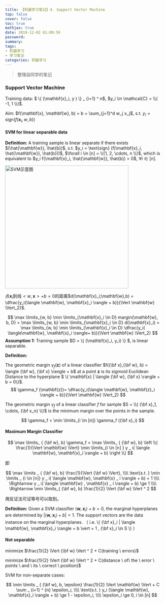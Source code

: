 ```yaml
---
title: 【机器学习笔记】4. Support Vector Machine
top: false
cover: false
toc: true
mathjax: true
date: 2019-12-02 01:09:59
password:
summary:
tags:
- 机器学习
- 学习笔记
categories: 机器学习
---
```


> 整理自同学的笔记

### Support Vector Machine

Training data: $ \\{ (\mathbf{x}_i, y ) \\} _ {i=1} ^ n$,  $y_i \in \mathcal{C} = \\{ -1, 1 \\}$.

Aim: $f(\mathbf{x}, \mathbf{w}, b) = b + \sum_{j=1}^d w_j x_j$, s.t. $y_i = \text{sign}(f(\mathbf{x}_i, w, b))$

#### SVM for linear separable data

**Definition:** A training sample is linear separate if there exists $(\hat{\mathbf{w}}, \hat{b})$, s.t. $y_i = \text{sign}  (f(\mathbf{x}_i, \hat{\mathbf{w}}, \hat{b}))$, $\forall i \in [n] = \\{1, 2, \cdots, n \\}$, which is equivalent to $y_i f(\mathbf{x}_i, \hat{\mathbf{w}}, \hat{b}) > 0$, $\forall i \in [n]$.

<img src="https://pic3.zhimg.com/v2-197913c461c1953c30b804b4a7eddfcc_1200x500.jpg" width = "400" height = "400" alt="SVM示意图" align=center />

点$\mathbf{x}_i$到线$<w, \mathbf{x}> + b = 0$的距离$d(\mathbf{x}_i;\mathbf{w},b) = \dfrac{y_i(\langle \mathbf{w}, \mathbf{x}_i \rangle + b)}{\Vert \mathbf{w} \Vert_2}$.

$$
\max \limits_{w, b} \min \limits_{\mathbf{x}_i \in D} margin(\mathbf{w}, b, D) = \max \limits_{w, b} \min \limits_{\mathbf{x}_i \in D} d(\mathbf{x}_i) = \max \limits_{w, b} \min \limits_{\mathbf{x}_i \in D}  \dfrac{y_i( \langle\mathbf{w}, \mathbf{x}_i \rangle+ b)}{\Vert \mathbf{w} \Vert_2}
$$
**Assumption 1:** Training sample $D = \\{ (\mathbf{x}_i, y_i) \\} $, is linear separable.

**Definition:** 

The geometric margin $\gamma_f (\mathbf{z})$ of a linear classifier $f({\bf x},{\bf w}, b) = \langle {\bf w}, {\bf x} \rangle + b$ at a point $\mathbf{z}$ is its sigmoid Euclidean Distance to the hyperplane $ \\{ \mathbf{x} |  \langle {\bf w}, {\bf x} \rangle + b = 0\\}$.
$$
\gamma_f (\mathbf{z})= \dfrac{y_i(\langle \mathbf{w}, \mathbf{z}_i \rangle + b)}{\Vert \mathbf{w} \Vert_2}
$$

The geometric margin $\gamma_f$ of a linear classifier $f$ for sample $S = \\{ {\bf x}_1, \cdots, {\bf x_n} \\}$ is the minimum margin over the points in the sample. 

$$
\gamma_f = \min \limits_{i \in [n]} \gamma_f ({\bf x}_i)
$$

#### Maximum Margin Classifier

$$
\max \limits_ { {\bf w}, b} \gamma_f = \max \limits_ { {\bf w}, b} \left \\{ \frac{1}{\Vert \mathbf{w} \Vert} \min \limits_{i \in [n] } y _ i( \langle \mathbf{w}, \mathbf{x}_i \rangle + b) \right \\}
$$

即

$$
\max \limits _ { {\bf w}, b} \frac{1}{\Vert {\bf w} \Vert},  \\\\
\text{s.t. } \min \limits _ {i \in [n]} y _ i( \langle \mathbf{w}, \mathbf{x} _ i \rangle + b) = 1  \\\\ 
\Rightarrow y _ i( \langle \mathbf{w} , \mathbf{x} _ i \rangle + b) \ge 1 \\\\ 
\Rightarrow \min \limits_{ {\bf w}, b} \frac{1}{2} \Vert {\bf w} \Vert ^ 2
$$

用反证法可证等号可以取到。

**Definition:** Given a SVM classifier $\langle \mathbf{w}, \mathbf{x}_i \rangle + b = 0$, the marginal hyperplanes are determined by $\vert \langle \mathbf{w}, \mathbf{x}_i \rangle + b \vert  = 1$. The support vectors are the data instance on the marginal hyperplanes. （ i.e. \\{  {\bf x}_i | \langle \mathbf{w}, \mathbf{x}_i \rangle + b \vert  = 1 , {\bf x}_i \in S \\} ）

#### Not separable

minimize $\frac{1}{2} \Vert {\bf w} \Vert ^ 2 + C(training \ errors)$

minimize  $\frac{1}{2} \Vert {\bf w} \Vert ^ 2 + C(distance \ of\ the \ error \  points \ and \ its \ correct \ position)$

SVM for non-separate cases:

$$
\min \limits _ { {\bf w}, b, \epsilon} \frac{1}{2} \Vert \mathbf{w} \Vert + C \sum _ {i=1} ^ {n} \epsilon_i, \\\\
\text{s.t. } y_i (\langle \mathbf{w}, \mathbf{x}_i \rangle + b) \ge 1 - \epsilon_i, \\\\  \epsilon_i \ge 0, i \in [n]
$$
